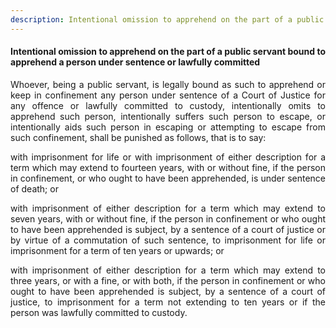 ```yaml
---
description: Intentional omission to apprehend on the part of a public servant bound to apprehend a person under sentence or lawfully committed
---
```


#### Intentional omission to apprehend on the part of a public servant bound to apprehend a person under sentence or lawfully committed
<div style="text-align: justify">

Whoever, being a public servant, is legally bound as such to apprehend or keep in confinement any person under sentence of a Court of Justice for any offence or lawfully committed to custody, intentionally omits to apprehend such person, intentionally suffers such person to escape, or intentionally aids such person in escaping or attempting to escape from such confinement, shall be punished as follows, that is to say:

</p>

with imprisonment for life or with imprisonment of either description for a term which may extend to fourteen years, with or without fine, if the person in confinement, or who ought to have been apprehended, is under sentence of death; or

</p>

with imprisonment of either description for a term which may extend to seven years, with or without fine, if the person in confinement or who ought to have been apprehended is subject, by a sentence of a court of justice or by virtue of a commutation of such sentence, to imprisonment for life or imprisonment for a term of ten years or upwards; or

</p>

with imprisonment of either description for a term which may extend to three years, or with a fine, or with both, if the person in confinement or who ought to have been apprehended is subject, by a sentence of a court of justice, to imprisonment for a term not extending to ten years or if the person was lawfully committed to custody.

</div>
